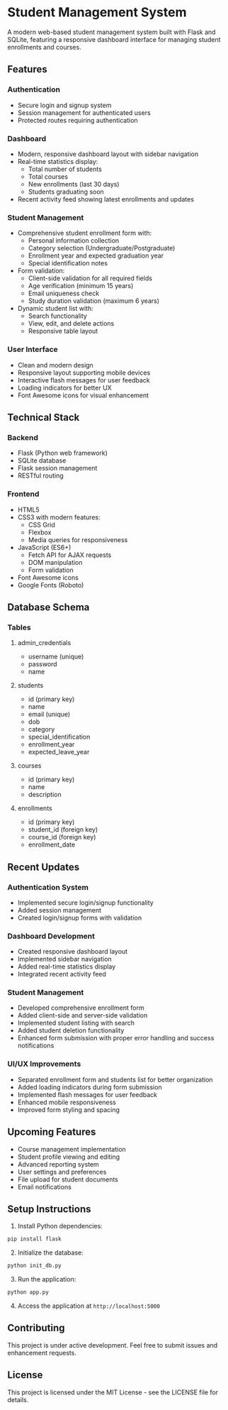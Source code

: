 # Student Management System

A modern web-based student management system built with Flask and SQLite, featuring a responsive dashboard interface for managing student enrollments and courses.

## Features

### Authentication
- Secure login and signup system
- Session management for authenticated users
- Protected routes requiring authentication

### Dashboard
- Modern, responsive dashboard layout with sidebar navigation
- Real-time statistics display:
  - Total number of students
  - Total courses
  - New enrollments (last 30 days)
  - Students graduating soon
- Recent activity feed showing latest enrollments and updates

### Student Management
- Comprehensive student enrollment form with:
  - Personal information collection
  - Category selection (Undergraduate/Postgraduate)
  - Enrollment year and expected graduation year
  - Special identification notes
- Form validation:
  - Client-side validation for all required fields
  - Age verification (minimum 15 years)
  - Email uniqueness check
  - Study duration validation (maximum 6 years)
- Dynamic student list with:
  - Search functionality
  - View, edit, and delete actions
  - Responsive table layout

### User Interface
- Clean and modern design
- Responsive layout supporting mobile devices
- Interactive flash messages for user feedback
- Loading indicators for better UX
- Font Awesome icons for visual enhancement

## Technical Stack

### Backend
- Flask (Python web framework)
- SQLite database
- Flask session management
- RESTful routing

### Frontend
- HTML5
- CSS3 with modern features:
  - CSS Grid
  - Flexbox
  - Media queries for responsiveness
- JavaScript (ES6+)
  - Fetch API for AJAX requests
  - DOM manipulation
  - Form validation
- Font Awesome icons
- Google Fonts (Roboto)

## Database Schema

### Tables
1. admin_credentials
   - username (unique)
   - password
   - name

2. students
   - id (primary key)
   - name
   - email (unique)
   - dob
   - category
   - special_identification
   - enrollment_year
   - expected_leave_year

3. courses
   - id (primary key)
   - name
   - description

4. enrollments
   - id (primary key)
   - student_id (foreign key)
   - course_id (foreign key)
   - enrollment_date

## Recent Updates

### Authentication System
- Implemented secure login/signup functionality
- Added session management
- Created login/signup forms with validation

### Dashboard Development
- Created responsive dashboard layout
- Implemented sidebar navigation
- Added real-time statistics display
- Integrated recent activity feed

### Student Management
- Developed comprehensive enrollment form
- Added client-side and server-side validation
- Implemented student listing with search
- Added student deletion functionality
- Enhanced form submission with proper error handling and success notifications

### UI/UX Improvements
- Separated enrollment form and students list for better organization
- Added loading indicators during form submission
- Implemented flash messages for user feedback
- Enhanced mobile responsiveness
- Improved form styling and spacing

## Upcoming Features
- Course management implementation
- Student profile viewing and editing
- Advanced reporting system
- User settings and preferences
- File upload for student documents
- Email notifications

## Setup Instructions

1. Install Python dependencies:
```bash
pip install flask
```

2. Initialize the database:
```bash
python init_db.py
```

3. Run the application:
```bash
python app.py
```

4. Access the application at `http://localhost:5000`

## Contributing

This project is under active development. Feel free to submit issues and enhancement requests.

## License

This project is licensed under the MIT License - see the LICENSE file for details.
